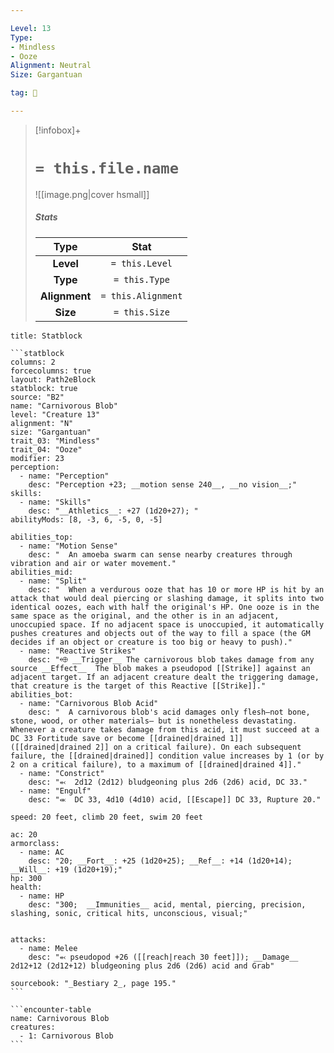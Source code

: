 ```yaml
---

Level: 13
Type:
- Mindless
- Ooze
Alignment: Neutral
Size: Gargantuan

tag: 👹

---
```


> [!infobox]+
> #  `= this.file.name`
> ![[image.png|cover hsmall]]
> ##### Stats
> Type | Stat |
> :---:|:---:|
> **Level** | `= this.Level` |
> **Type** | `= this.Type` |
> **Alignment** | `= this.Alignment` |
> **Size** | `= this.Size` |



````ad-info
title: Statblock

```statblock
columns: 2
forcecolumns: true
layout: Path2eBlock
statblock: true
source: "B2"
name: "Carnivorous Blob"
level: "Creature 13"
alignment: "N"
size: "Gargantuan"
trait_03: "Mindless"
trait_04: "Ooze"
modifier: 23
perception:
  - name: "Perception"
    desc: "Perception +23; __motion sense 240__, __no vision__;"
skills:
  - name: "Skills"
    desc: "__Athletics__: +27 (1d20+27); "
abilityMods: [8, -3, 6, -5, 0, -5]

abilities_top:
  - name: "Motion Sense"
    desc: "  An amoeba swarm can sense nearby creatures through vibration and air or water movement."
abilities_mid:
  - name: "Split"
    desc: "  When a verdurous ooze that has 10 or more HP is hit by an attack that would deal piercing or slashing damage, it splits into two identical oozes, each with half the original's HP. One ooze is in the same space as the original, and the other is in an adjacent, unoccupied space. If no adjacent space is unoccupied, it automatically pushes creatures and objects out of the way to fill a space (the GM decides if an object or creature is too big or heavy to push)."
  - name: "Reactive Strikes"
    desc: "⬲ __Trigger__ The carnivorous blob takes damage from any source __Effect__  The blob makes a pseudopod [[Strike]] against an adjacent target. If an adjacent creature dealt the triggering damage, that creature is the target of this Reactive [[Strike]]."
abilities_bot:
  - name: "Carnivorous Blob Acid"
    desc: "  A carnivorous blob's acid damages only flesh—not bone, stone, wood, or other materials— but is nonetheless devastating. Whenever a creature takes damage from this acid, it must succeed at a DC 33 Fortitude save or become [[drained|drained 1]] ([[drained|drained 2]] on a critical failure). On each subsequent failure, the [[drained|drained]] condition value increases by 1 (or by 2 on a critical failure), to a maximum of [[drained|drained 4]]."
  - name: "Constrict"
    desc: "⬻  2d12 (2d12) bludgeoning plus 2d6 (2d6) acid, DC 33."
  - name: "Engulf"
    desc: "⬺  DC 33, 4d10 (4d10) acid, [[Escape]] DC 33, Rupture 20."

speed: 20 feet, climb 20 feet, swim 20 feet

ac: 20
armorclass:
  - name: AC
    desc: "20; __Fort__: +25 (1d20+25); __Ref__: +14 (1d20+14); __Will__: +19 (1d20+19);"
hp: 300
health:
  - name: HP
    desc: "300;  __Immunities__ acid, mental, piercing, precision, slashing, sonic, critical hits, unconscious, visual;"


attacks:
  - name: Melee
    desc: "⬻ pseudopod +26 ([[reach|reach 30 feet]]); __Damage__ 2d12+12 (2d12+12) bludgeoning plus 2d6 (2d6) acid and Grab"

sourcebook: "_Bestiary 2_, page 195."
```

```encounter-table
name: Carnivorous Blob
creatures:
  - 1: Carnivorous Blob
```

````


